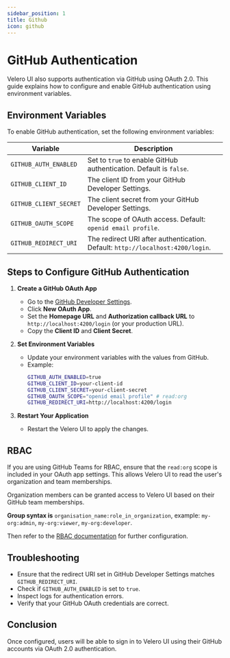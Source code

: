 ```yaml
---
sidebar_position: 1
title: Github
icon: github
---
```


# GitHub Authentication

Velero UI also supports authentication via GitHub using OAuth 2.0. This guide explains how to configure and enable GitHub authentication using environment variables.

## Environment Variables

To enable GitHub authentication, set the following environment variables:

| Variable | Description |
|----------|-------------|
| `GITHUB_AUTH_ENABLED` | Set to `true` to enable GitHub authentication. Default is `false`. |
| `GITHUB_CLIENT_ID` | The client ID from your GitHub Developer Settings. |
| `GITHUB_CLIENT_SECRET` | The client secret from your GitHub Developer Settings. |
| `GITHUB_OAUTH_SCOPE` | The scope of OAuth access. Default: `openid email profile`. |
| `GITHUB_REDIRECT_URI` | The redirect URI after authentication. Default: `http://localhost:4200/login`. |

## Steps to Configure GitHub Authentication

1. **Create a GitHub OAuth App**
   - Go to the [GitHub Developer Settings](https://github.com/settings/developers).
   - Click **New OAuth App**.
   - Set the **Homepage URL** and **Authorization callback URL** to `http://localhost:4200/login` (or your production URL).
   - Copy the **Client ID** and **Client Secret**.

2. **Set Environment Variables**
   - Update your environment variables with the values from GitHub.
   - Example:
     ```bash
     GITHUB_AUTH_ENABLED=true
     GITHUB_CLIENT_ID=your-client-id
     GITHUB_CLIENT_SECRET=your-client-secret
     GITHUB_OAUTH_SCOPE="openid email profile" # read:org
     GITHUB_REDIRECT_URI=http://localhost:4200/login
     ```

3. **Restart Your Application**
   - Restart the Velero UI to apply the changes.

## RBAC

If you are using GitHub Teams for RBAC, ensure that the `read:org` scope is included in your OAuth app settings. This allows Velero UI to read the user's organization and team memberships.

Organization members can be granted access to Velero UI based on their GitHub team memberships.

**Group syntax is** `organisation_name:role_in_organization`, example: `my-org:admin`, `my-org:viewer`, `my-org:developer`.

Then refer to the [RBAC documentation](../rbac.md) for further configuration.



## Troubleshooting

- Ensure that the redirect URI set in GitHub Developer Settings matches `GITHUB_REDIRECT_URI`.
- Check if `GITHUB_AUTH_ENABLED` is set to `true`.
- Inspect logs for authentication errors.
- Verify that your GitHub OAuth credentials are correct.

## Conclusion

Once configured, users will be able to sign in to Velero UI using their GitHub accounts via OAuth 2.0 authentication.



